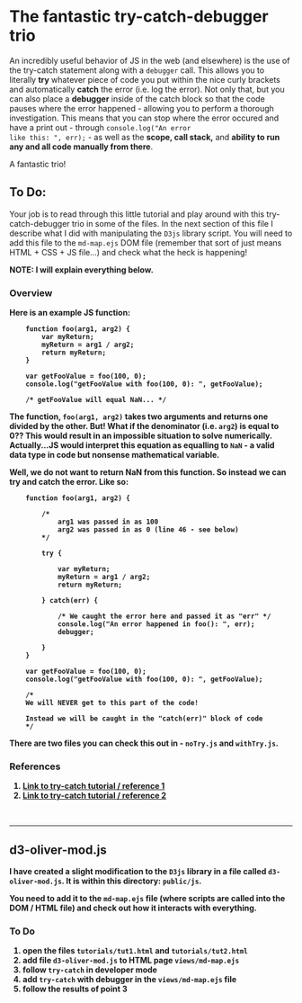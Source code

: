 # The fantastic try-catch-debugger trio

An incredibly useful behavior of JS in the web (and elsewhere) is the use of the try-catch statement along with a <code>debugger</code> call. This allows you to literally <strong>try</strong> whatever piece of code you put within the nice curly brackets and automatically <strong>catch</strong> the error (i.e. log the error). Not only that, but you can also place a <strong>debugger</strong> inside of the catch block so that the code pauses where the error happened - allowing you to perform a thorough investigation. This means that you can stop where the error occured and have a print out - through <code>console.log("An error like this: ", err);</code> - as well as the <strong>scope, call stack,</strong> and <strong>ability to run any and all code manually from there</strong>.

A fantastic trio!

## To Do:

Your job is to read through this little tutorial and play around with this try-catch-debugger trio in some of the files. In the next section of this file I describe what I did with manipulating the <code>D3js</code> library script. You will need to add this file to the <code>md-map.ejs</code> DOM file (remember that sort of just means HTML + CSS + JS file...) and check what the heck is happening!

<strong>NOTE: I will explain everything below. <strong>

### Overview

Here is an example JS function:

```
    function foo(arg1, arg2) {
        var myReturn;
        myReturn = arg1 / arg2;
        return myReturn;
    }

    var getFooValue = foo(100, 0);
    console.log("getFooValue with foo(100, 0): ", getFooValue);

    /* getFooValue will equal NaN... */
```

The function, <code>foo(arg1, arg2)</code> takes two arguments and returns one divided by the other. But! What if the denominator (i.e. <code>arg2</code>) is equal to <strong>0</strong>?? This would result in an impossible situation to solve numerically. Actually...JS would interpret this equation as equalling to <code>NaN</code> - a valid data type in code but nonsense mathematical variable.

Well, we do not want to return NaN from this function. So instead we can <strong>try</strong> and <strong>catch</strong> the error. Like so:

```
    function foo(arg1, arg2) {

        /*
            arg1 was passed in as 100
            arg2 was passed in as 0 (line 46 - see below)
        */

        try {

            var myReturn;
            myReturn = arg1 / arg2;
            return myReturn;

        } catch(err) {

            /* We caught the error here and passed it as "err" */
            console.log("An error happened in foo(): ", err);
            debugger;

        }
    }

    var getFooValue = foo(100, 0);
    console.log("getFooValue with foo(100, 0): ", getFooValue);

    /*
    We will NEVER get to this part of the code!

    Instead we will be caught in the "catch(err)" block of code
    */
```

There are two files you can check this out in - <code>noTry.js</code> and <code>withTry.js</code>.

### References

1. [Link to try-catch tutorial / reference 1](http://www.w3schools.com/js/js_errors.asp)
2. [Link to try-catch tutorial / reference 2](http://www.w3schools.com/jsref/jsref_try_catch.asp)

<br>
<hr>

## d3-oliver-mod.js

I have created a slight modification to the <code>D3js</code> library in a file called <code>d3-oliver-mod.js</code>. It is within this directory: <code>public/js</code>.

You need to add it to the <code>md-map.ejs</code> file (where scripts are called into the DOM / HTML file) and check out how it interacts with everything.

### To Do

1. open the files <code>tutorials/tut1.html</code> and <code>tutorials/tut2.html</code>
2. add file <code>d3-oliver-mod.js</code> to HTML page <code>views/md-map.ejs</code>
3. follow <code>try-catch</code> in developer mode
4. add <code>try-catch</code> with <strong>debugger</strong> in the <code>views/md-map.ejs</code> file
5. follow the results of point 3
